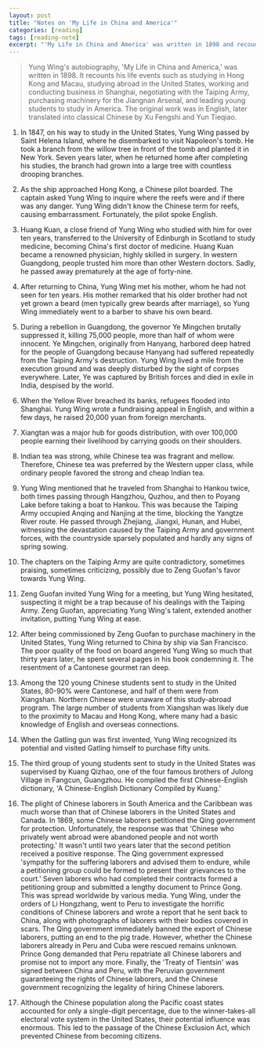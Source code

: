 ```yaml
---
layout: post
title: "Notes on 'My Life in China and America'"
categories: [reading]
tags: [reading-note]
excerpt: "'My Life in China and America' was written in 1898 and recounts Yung Wing's life events such as studying in Hong Kong and Macau, studying abroad in the United States, working and conducting business in Shanghai, negotiating with the Taiping Army, purchasing machinery for the Jiangnan Arsenal, and leading young students to study in America. The original work was in English, later translated into classical Chinese by Xu Fengshi and Yun Tieqiao."
---
```


> Yung Wing's autobiography, 'My Life in China and America,' was written in 1898. It recounts his life events such as studying in Hong Kong and Macau, studying abroad in the United States, working and conducting business in Shanghai, negotiating with the Taiping Army, purchasing machinery for the Jiangnan Arsenal, and leading young students to study in America. The original work was in English, later translated into classical Chinese by Xu Fengshi and Yun Tieqiao.

1. In 1847, on his way to study in the United States, Yung Wing passed by Saint Helena Island, where he disembarked to visit Napoleon's tomb. He took a branch from the willow tree in front of the tomb and planted it in New York. Seven years later, when he returned home after completing his studies, the branch had grown into a large tree with countless drooping branches.

2. As the ship approached Hong Kong, a Chinese pilot boarded. The captain asked Yung Wing to inquire where the reefs were and if there was any danger. Yung Wing didn't know the Chinese term for reefs, causing embarrassment. Fortunately, the pilot spoke English.

3. Huang Kuan, a close friend of Yung Wing who studied with him for over ten years, transferred to the University of Edinburgh in Scotland to study medicine, becoming China's first doctor of medicine. Huang Kuan became a renowned physician, highly skilled in surgery. In western Guangdong, people trusted him more than other Western doctors. Sadly, he passed away prematurely at the age of forty-nine.

4. After returning to China, Yung Wing met his mother, whom he had not seen for ten years. His mother remarked that his older brother had not yet grown a beard (men typically grew beards after marriage), so Yung Wing immediately went to a barber to shave his own beard.

5. During a rebellion in Guangdong, the governor Ye Mingchen brutally suppressed it, killing 75,000 people, more than half of whom were innocent. Ye Mingchen, originally from Hanyang, harbored deep hatred for the people of Guangdong because Hanyang had suffered repeatedly from the Taiping Army's destruction. Yung Wing lived a mile from the execution ground and was deeply disturbed by the sight of corpses everywhere. Later, Ye was captured by British forces and died in exile in India, despised by the world.

6. When the Yellow River breached its banks, refugees flooded into Shanghai. Yung Wing wrote a fundraising appeal in English, and within a few days, he raised 20,000 yuan from foreign merchants.

7. Xiangtan was a major hub for goods distribution, with over 100,000 people earning their livelihood by carrying goods on their shoulders.

8. Indian tea was strong, while Chinese tea was fragrant and mellow. Therefore, Chinese tea was preferred by the Western upper class, while ordinary people favored the strong and cheap Indian tea.

9. Yung Wing mentioned that he traveled from Shanghai to Hankou twice, both times passing through Hangzhou, Quzhou, and then to Poyang Lake before taking a boat to Hankou. This was because the Taiping Army occupied Anqing and Nanjing at the time, blocking the Yangtze River route. He passed through Zhejiang, Jiangxi, Hunan, and Hubei, witnessing the devastation caused by the Taiping Army and government forces, with the countryside sparsely populated and hardly any signs of spring sowing.

10. The chapters on the Taiping Army are quite contradictory, sometimes praising, sometimes criticizing, possibly due to Zeng Guofan's favor towards Yung Wing.

11. Zeng Guofan invited Yung Wing for a meeting, but Yung Wing hesitated, suspecting it might be a trap because of his dealings with the Taiping Army. Zeng Guofan, appreciating Yung Wing's talent, extended another invitation, putting Yung Wing at ease.

12. After being commissioned by Zeng Guofan to purchase machinery in the United States, Yung Wing returned to China by ship via San Francisco. The poor quality of the food on board angered Yung Wing so much that thirty years later, he spent several pages in his book condemning it. The resentment of a Cantonese gourmet ran deep.

13. Among the 120 young Chinese students sent to study in the United States, 80-90% were Cantonese, and half of them were from Xiangshan. Northern Chinese were unaware of this study-abroad program. The large number of students from Xiangshan was likely due to the proximity to Macau and Hong Kong, where many had a basic knowledge of English and overseas connections.

14. When the Gatling gun was first invented, Yung Wing recognized its potential and visited Gatling himself to purchase fifty units.

15. The third group of young students sent to study in the United States was supervised by Kuang Qizhao, one of the four famous brothers of Julong Village in Fangcun, Guangzhou. He compiled the first Chinese-English dictionary, 'A Chinese-English Dictionary Compiled by Kuang.'

16. The plight of Chinese laborers in South America and the Caribbean was much worse than that of Chinese laborers in the United States and Canada. In 1869, some Chinese laborers petitioned the Qing government for protection. Unfortunately, the response was that 'Chinese who privately went abroad were abandoned people and not worth protecting.' It wasn't until two years later that the second petition received a positive response. The Qing government expressed 'sympathy for the suffering laborers and advised them to endure, while a petitioning group could be formed to present their grievances to the court.' Seven laborers who had completed their contracts formed a petitioning group and submitted a lengthy document to Prince Gong. This was spread worldwide by various media. Yung Wing, under the orders of Li Hongzhang, went to Peru to investigate the horrific conditions of Chinese laborers and wrote a report that he sent back to China, along with photographs of laborers with their bodies covered in scars. The Qing government immediately banned the export of Chinese laborers, putting an end to the pig trade. However, whether the Chinese laborers already in Peru and Cuba were rescued remains unknown. Prince Gong demanded that Peru repatriate all Chinese laborers and promise not to import any more. Finally, the 'Treaty of Tientsin' was signed between China and Peru, with the Peruvian government guaranteeing the rights of Chinese laborers, and the Chinese government recognizing the legality of hiring Chinese laborers.

17. Although the Chinese population along the Pacific coast states accounted for only a single-digit percentage, due to the winner-takes-all electoral vote system in the United States, their potential influence was enormous. This led to the passage of the Chinese Exclusion Act, which prevented Chinese from becoming citizens.
